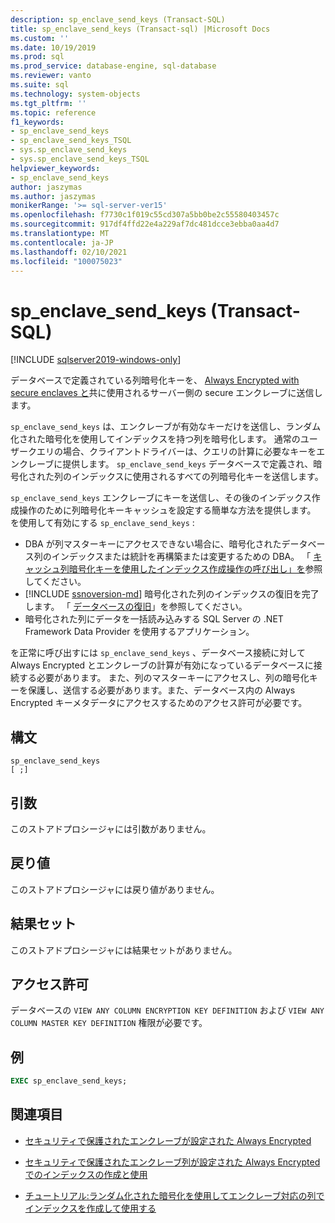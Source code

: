 ```yaml
---
description: sp_enclave_send_keys (Transact-SQL)
title: sp_enclave_send_keys (Transact-sql) |Microsoft Docs
ms.custom: ''
ms.date: 10/19/2019
ms.prod: sql
ms.prod_service: database-engine, sql-database
ms.reviewer: vanto
ms.suite: sql
ms.technology: system-objects
ms.tgt_pltfrm: ''
ms.topic: reference
f1_keywords:
- sp_enclave_send_keys
- sp_enclave_send_keys_TSQL
- sys.sp_enclave_send_keys
- sys.sp_enclave_send_keys_TSQL
helpviewer_keywords:
- sp_enclave_send_keys
author: jaszymas
ms.author: jaszymas
monikerRange: '>= sql-server-ver15'
ms.openlocfilehash: f7730c1f019c55cd307a5bb0be2c55580403457c
ms.sourcegitcommit: 917df4ffd22e4a229af7dc481dcce3ebba0aa4d7
ms.translationtype: MT
ms.contentlocale: ja-JP
ms.lasthandoff: 02/10/2021
ms.locfileid: "100075023"
---
```

# <a name="sp_enclave_send_keys-transact-sql"></a>sp_enclave_send_keys (Transact-SQL)
[!INCLUDE [sqlserver2019-windows-only](../../includes/applies-to-version/sqlserver2019-windows-only.md)]

データベースで定義されている列暗号化キーを、 [Always Encrypted with secure enclaves と](../security/encryption/always-encrypted-enclaves.md)共に使用されるサーバー側の secure エンクレーブに送信します。

`sp_enclave_send_keys` は、エンクレーブが有効なキーだけを送信し、ランダム化された暗号化を使用してインデックスを持つ列を暗号化します。 通常のユーザークエリの場合、クライアントドライバーは、クエリの計算に必要なキーをエンクレーブに提供します。 `sp_enclave_send_keys` データベースで定義され、暗号化された列のインデックスに使用されるすべての列暗号化キーを送信します。 

`sp_enclave_send_keys` エンクレーブにキーを送信し、その後のインデックス作成操作のために列暗号化キーキャッシュを設定する簡単な方法を提供します。 を使用して有効にする `sp_enclave_send_keys` :
- DBA が列マスターキーにアクセスできない場合に、暗号化されたデータベース列のインデックスまたは統計を再構築または変更するための DBA。 「 [キャッシュ列暗号化キーを使用したインデックス作成操作の呼び出し」を](../security/encryption/always-encrypted-enclaves-create-use-indexes.md#invoke-indexing-operations-using-cached-column-encryption-keys)参照してください。
- [!INCLUDE [ssnoversion-md](../../includes/ssnoversion-md.md)] 暗号化された列のインデックスの復旧を完了します。 「 [データベースの復旧](../security/encryption/always-encrypted-enclaves.md#database-recovery)」を参照してください。
- 暗号化された列にデータを一括読み込みする SQL Server の .NET Framework Data Provider を使用するアプリケーション。

を正常に呼び出すには `sp_enclave_send_keys` 、データベース接続に対して Always Encrypted とエンクレーブの計算が有効になっているデータベースに接続する必要があります。 また、列のマスターキーにアクセスし、列の暗号化キーを保護し、送信する必要があります。また、データベース内の Always Encrypted キーメタデータにアクセスするためのアクセス許可が必要です。 

## <a name="syntax"></a>構文  
  
```
sp_enclave_send_keys
[ ;]  
```

## <a name="arguments"></a>引数

このストアドプロシージャには引数がありません。

## <a name="return-value"></a>戻り値

このストアドプロシージャには戻り値がありません。
  
## <a name="result-sets"></a>結果セット

このストアドプロシージャには結果セットがありません。
  
## <a name="permissions"></a>アクセス許可

 データベースの `VIEW ANY COLUMN ENCRYPTION KEY DEFINITION` および `VIEW ANY COLUMN MASTER KEY DEFINITION` 権限が必要です。  
  
## <a name="examples"></a>例  
  
```sql
EXEC sp_enclave_send_keys;  
```

## <a name="see-also"></a>関連項目
- [セキュリティで保護されたエンクレーブが設定された Always Encrypted](../security/encryption/always-encrypted-enclaves.md) 
 
- [セキュリティで保護されたエンクレーブ列が設定された Always Encrypted でのインデックスの作成と使用](../security/encryption/always-encrypted-enclaves-create-use-indexes.md)

- [チュートリアル:ランダム化された暗号化を使用してエンクレーブ対応の列でインデックスを作成して使用する](../security/tutorial-creating-using-indexes-on-enclave-enabled-columns-using-randomized-encryption.md)
